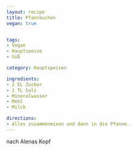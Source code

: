 ```yaml
---
layout: recipe
title: Pfannkuchen
vegan: true


tags:
- Vegan
- Hauptspeise
- Süß

category: Hauptspeisen

ingredients:
- 2 EL Zucker
- 1 TL Salz
- Mineralwasser
- Mehl
- Milch

directions:
- Alles zusammenmixen und dann in die Pfanne.
---
```


nach Alenas Kopf
